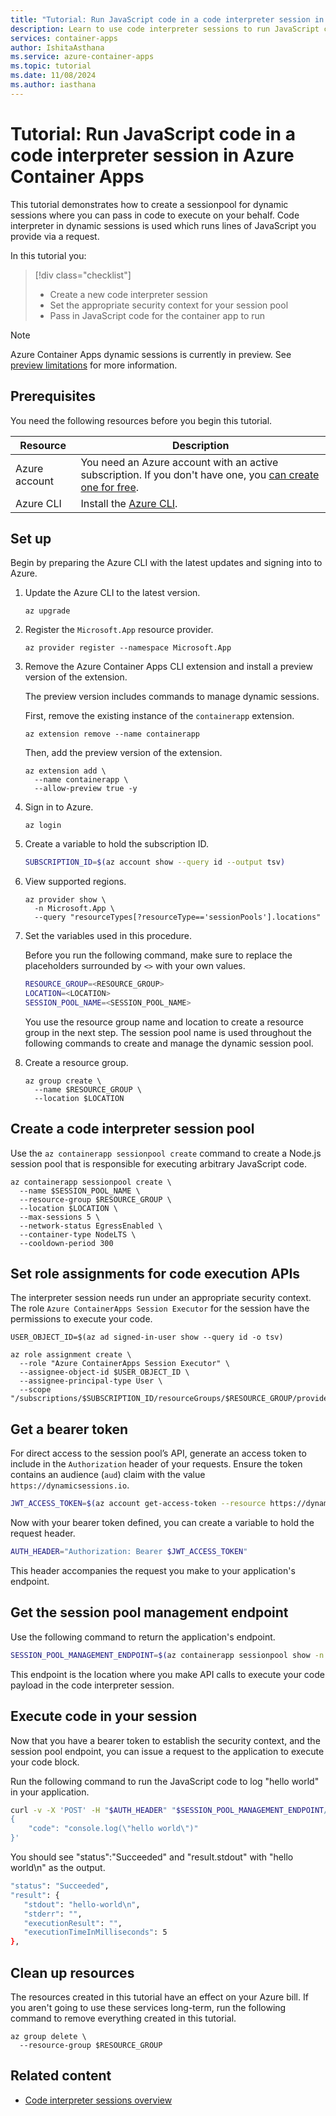 ```yaml
---
title: "Tutorial: Run JavaScript code in a code interpreter session in Azure Container Apps"
description: Learn to use code interpreter sessions to run JavaScript code in Azure Container Apps.
services: container-apps
author: IshitaAsthana
ms.service: azure-container-apps
ms.topic: tutorial
ms.date: 11/08/2024
ms.author: iasthana
---
```


# Tutorial: Run JavaScript code in a code interpreter session in Azure Container Apps

This tutorial demonstrates how to create a sessionpool for dynamic sessions where you can pass in code to execute on your behalf. Code interpreter in dynamic sessions is used which runs lines of JavaScript you provide via a request.

In this tutorial you:

> [!div class="checklist"]
> * Create a new code interpreter session
> * Set the appropriate security context for your session pool
> * Pass in JavaScript code for the container app to run

> [!NOTE]
> Azure Container Apps dynamic sessions is currently in preview. See [preview limitations](./sessions.md#preview-limitations) for more information.

## Prerequisites

You need the following resources before you begin this tutorial.

| Resource | Description |
|---|---|
| Azure account | You need an Azure account with an active subscription. If you don't have one, you [can create one for free](https://azure.microsoft.com/free/). |
| Azure CLI | Install the [Azure CLI](/cli/azure/install-azure-cli). |

## Set up

Begin by preparing the Azure CLI with the latest updates and signing into to Azure.

1. Update the Azure CLI to the latest version.

   ```azurecli
   az upgrade
   ```

1. Register the `Microsoft.App` resource provider.

   ```azurecli
   az provider register --namespace Microsoft.App
   ```

1. Remove the Azure Container Apps CLI extension and install a preview version of the extension.

    The preview version includes commands to manage dynamic sessions.

    First, remove the existing instance of the `containerapp` extension.

    ```azurecli
    az extension remove --name containerapp
    ```

    Then, add the preview version of the extension.

    ```azurecli
    az extension add \
      --name containerapp \
      --allow-preview true -y
    ```

1. Sign in to Azure.

   ```azurecli
   az login
   ```

1. Create a variable to hold the subscription ID.

    ```bash
    SUBSCRIPTION_ID=$(az account show --query id --output tsv)
    ```

1. View supported regions.

    ```azurecli
    az provider show \
      -n Microsoft.App \
      --query "resourceTypes[?resourceType=='sessionPools'].locations"
    ```

1. Set the variables used in this procedure.

    Before you run the following command, make sure to replace the placeholders surrounded by `<>` with your own values.

    ```bash
    RESOURCE_GROUP=<RESOURCE_GROUP>
    LOCATION=<LOCATION>
    SESSION_POOL_NAME=<SESSION_POOL_NAME>
    ```

    You use the resource group name and location to create a resource group in the next step. The session pool name is used throughout the following commands to create and manage the dynamic session pool.

1. Create a resource group.

    ```azurecli
    az group create \
      --name $RESOURCE_GROUP \
      --location $LOCATION
    ```

## Create a code interpreter session pool

Use the `az containerapp sessionpool create` command to create a Node.js session pool that is responsible for executing arbitrary JavaScript code.

```azurecli
az containerapp sessionpool create \
  --name $SESSION_POOL_NAME \
  --resource-group $RESOURCE_GROUP \
  --location $LOCATION \
  --max-sessions 5 \
  --network-status EgressEnabled \
  --container-type NodeLTS \
  --cooldown-period 300
```

## Set role assignments for code execution APIs

The interpreter session needs run under an appropriate security context. The role `Azure ContainerApps Session Executor` for the session have the permissions to execute your code.

```azurecli
USER_OBJECT_ID=$(az ad signed-in-user show --query id -o tsv)
```

```azurecli
az role assignment create \
  --role "Azure ContainerApps Session Executor" \
  --assignee-object-id $USER_OBJECT_ID \
  --assignee-principal-type User \
  --scope "/subscriptions/$SUBSCRIPTION_ID/resourceGroups/$RESOURCE_GROUP/providers/Microsoft.App/sessionPools/$SESSION_POOL_NAME"
```

## Get a bearer token

For direct access to the session pool’s API, generate an access token to include in the `Authorization` header of your requests. Ensure the token contains an audience (`aud`) claim with the value `https://dynamicsessions.io`.

```bash
JWT_ACCESS_TOKEN=$(az account get-access-token --resource https://dynamicsessions.io --query accessToken -o tsv)
```

Now with your bearer token defined, you can create a variable to hold the request header.

```bash
AUTH_HEADER="Authorization: Bearer $JWT_ACCESS_TOKEN"
```

This header accompanies the request you make to your application's endpoint.

## Get the session pool management endpoint

Use the following command to return the application's endpoint.

```bash
SESSION_POOL_MANAGEMENT_ENDPOINT=$(az containerapp sessionpool show -n $SESSION_POOL_NAME -g $RESOURCE_GROUP --query "properties.poolManagementEndpoint" -o tsv)
```

This endpoint is the location where you make API calls to execute your code payload in the code interpreter session.

## Execute code in your session

Now that you have a bearer token to establish the security context, and the session pool endpoint, you can issue a request to the application to execute your code block.

Run the following command to run the JavaScript code to log "hello world" in your application.

```bash
curl -v -X 'POST' -H "$AUTH_HEADER" "$SESSION_POOL_MANAGEMENT_ENDPOINT/executions?api-version=2024-10-02-preview&identifier=test" -H 'Content-Type: application/json' -d '
{
    "code": "console.log(\"hello world\")"
}'
```
You should see "status":"Succeeded" and "result.stdout" with "hello world\n" as the output.

```bash
"status": "Succeeded",
"result": {
   "stdout": "hello-world\n",
   "stderr": "",
   "executionResult": "",
   "executionTimeInMilliseconds": 5
},
```

## Clean up resources

The resources created in this tutorial have an effect on your Azure bill. If you aren't going to use these services long-term, run the following command to remove everything created in this tutorial.

```azurecli
az group delete \
  --resource-group $RESOURCE_GROUP
```

## Related content

- [Code interpreter sessions overview](./sessions-code-interpreter.md)
